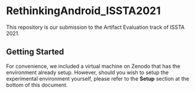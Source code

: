 # RethinkingAndroid_ISSTA2021
This repository is our submission to the Artifact Evaluation track of ISSTA 2021.

## Getting Started
For convenience, we included a virtual machine on Zenodo that has the environment already setup. However, should you wish to setup the experimental environment yourself, please refer to the **Setup** section at the bottom of this document.



